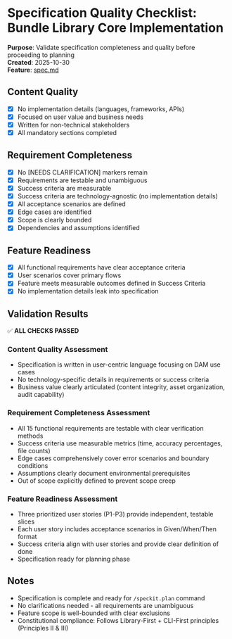 # Specification Quality Checklist: Bundle Library Core Implementation

**Purpose**: Validate specification completeness and quality before proceeding to planning  
**Created**: 2025-10-30  
**Feature**: [spec.md](../spec.md)

## Content Quality

- [x] No implementation details (languages, frameworks, APIs)
- [x] Focused on user value and business needs
- [x] Written for non-technical stakeholders
- [x] All mandatory sections completed

## Requirement Completeness

- [x] No [NEEDS CLARIFICATION] markers remain
- [x] Requirements are testable and unambiguous
- [x] Success criteria are measurable
- [x] Success criteria are technology-agnostic (no implementation details)
- [x] All acceptance scenarios are defined
- [x] Edge cases are identified
- [x] Scope is clearly bounded
- [x] Dependencies and assumptions identified

## Feature Readiness

- [x] All functional requirements have clear acceptance criteria
- [x] User scenarios cover primary flows
- [x] Feature meets measurable outcomes defined in Success Criteria
- [x] No implementation details leak into specification

## Validation Results

✅ **ALL CHECKS PASSED**

### Content Quality Assessment
- Specification is written in user-centric language focusing on DAM use cases
- No technology-specific details in requirements or success criteria
- Business value clearly articulated (content integrity, asset organization, audit capability)

### Requirement Completeness Assessment
- All 15 functional requirements are testable with clear verification methods
- Success criteria use measurable metrics (time, accuracy percentages, file counts)
- Edge cases comprehensively cover error scenarios and boundary conditions
- Assumptions clearly document environmental prerequisites
- Out of scope explicitly defined to prevent scope creep

### Feature Readiness Assessment
- Three prioritized user stories (P1-P3) provide independent, testable slices
- Each user story includes acceptance scenarios in Given/When/Then format
- Success criteria align with user stories and provide clear definition of done
- Specification ready for planning phase

## Notes

- Specification is complete and ready for `/speckit.plan` command
- No clarifications needed - all requirements are unambiguous
- Feature scope is well-bounded with clear exclusions
- Constitutional compliance: Follows Library-First + CLI-First principles (Principles II & III)
